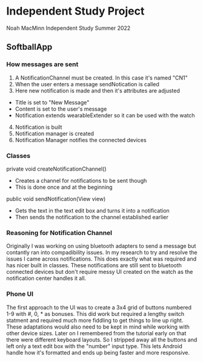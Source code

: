 # Independent Study Project

Noah MacMinn
Independent Study Summer 2022

## SoftballApp

### How messages are sent
1. A NotificationChannel must be created. In this case it's named "CN1"
2. When the user enters a message sendNotication is called
3. Here new notification is made and then it's attributes are adjusted
- Title is set to "New Message"
- Content is set to the user's message
- Notification extends wearableExtender so it can be used with the watch
4. Notification is built
5. Notification manager is created
6. Notification Manager notifies the connected devices

### Classes
private void createNotificationChannel()
* Creates a channel for notifications to be sent though
* This is done once and at the beginning

public void sendNotification(View view)
* Gets the text in the text edit box and turns it into a notification
* Then sends the notification to the channel established earlier

### Reasoning for Notification Channel
Originally I was working on using bluetooth adapters to send a message but contantly ran into compadibility issues. In my research to try and resolve the issues I came across notifications. This does exactly what was required and has nicer built in classes. These notifications are still sent to bluetooth connected devices but don't require messy UI created on the watch as the notification center handles it all.

### Phone UI
The first approach to the UI was to create a 3x4 grid of buttons numbered 1-9 with #, 0, * as bonuses. This did work but required a lengthy switch statment and required much more fiddling to get things to line up right. These adaptations would also need to be kept in mind while working with other device sizes. Later on I remembered from the tutorial early on that there were different keyboard layouts. So I stripped away all the buttons and left only a text edit box with the "number" input type. This lets Android handle how it's formatted and ends up being faster and more responsive. 
